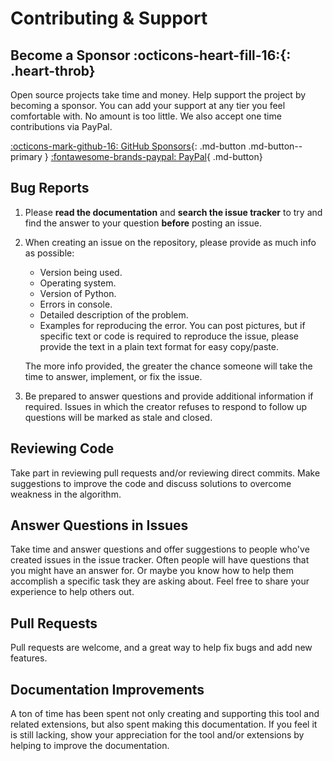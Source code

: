 # Contributing &amp; Support

## Become a Sponsor :octicons-heart-fill-16:{: .heart-throb}

Open source projects take time and money. Help support the project by becoming a sponsor. You can add your support at
any tier you feel comfortable with. No amount is too little. We also accept one time contributions via PayPal.

[:octicons-mark-github-16: GitHub Sponsors](https://github.com/sponsors/facelessuser){: .md-button .md-button--primary }
[:fontawesome-brands-paypal: PayPal](https://www.paypal.me/facelessuser){ .md-button}

## Bug Reports

1.  Please **read the documentation** and **search the issue tracker** to try and find the answer to your question
    **before** posting an issue.

2.  When creating an issue on the repository, please provide as much info as possible:

    -   Version being used.
    -   Operating system.
    -   Version of Python.
    -   Errors in console.
    -   Detailed description of the problem.
    -   Examples for reproducing the error.  You can post pictures, but if specific text or code is required to
        reproduce the issue, please provide the text in a plain text format for easy copy/paste.

    The more info provided, the greater the chance someone will take the time to answer, implement, or fix the issue.

3.  Be prepared to answer questions and provide additional information if required.  Issues in which the creator refuses
    to respond to follow up questions will be marked as stale and closed.

## Reviewing Code

Take part in reviewing pull requests and/or reviewing direct commits.  Make suggestions to improve the code and discuss
solutions to overcome weakness in the algorithm.

## Answer Questions in Issues

Take time and answer questions and offer suggestions to people who've created issues in the issue tracker. Often people
will have questions that you might have an answer for.  Or maybe you know how to help them accomplish a specific task
they are asking about. Feel free to share your experience to help others out.

## Pull Requests

Pull requests are welcome, and a great way to help fix bugs and add new features.

## Documentation Improvements

A ton of time has been spent not only creating and supporting this tool and related extensions, but also spent making
this documentation.  If you feel it is still lacking, show your appreciation for the tool and/or extensions by helping
to improve the documentation.
